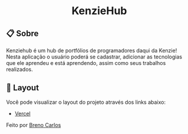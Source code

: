 <h1 align="center">KenzieHub</h1>

## 📋 Sobre

Kenziehub é um hub de portfólios de programadores daqui da Kenzie!
Nesta aplicação o usuário poderá se cadastrar, adicionar as tecnologias que ele aprendeu e está aprendendo, assim como seus trabalhos realizados.

## 🔖 Layout

Você pode visualizar o layout do projeto através dos links abaixo:

- [Vercel](https://react-entrega-s2-kenzie-hub-brenobcos.vercel.app/) 


Feito por [Breno Carlos](https://www.linkedin.com/in/devbrenocar/)
